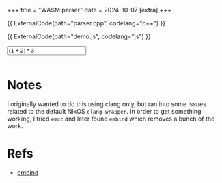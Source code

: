 +++
title = "WASM parser"
date = 2024-10-07
[extra]
+++

{{ ExternalCode(path="parser.cpp", codelang="c++") }}

{{ ExternalCode(path="demo.js", codelang="js") }}

<input type="text" id="string-to-parse" value="(1 + 2) * 3"></input>
<pre id="output"></pre>
<script type="module" src="demo.js"></script>

# Notes

I originally wanted to do this using clang only, but ran into some issues related to the default NixOS `clang-wrapper`. In order to get something working, I tried `emcc` and later found `embind` which removes a bunch of the work.

# Refs
- [embind](https://emscripten.org/docs/porting/connecting_cpp_and_javascript/embind.html#embind)